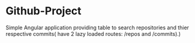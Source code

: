 # Github-Project
Simple Angular application providing table to search repositories and thier respective commits( have 2 lazy loaded routes: /repos and /commits).)
